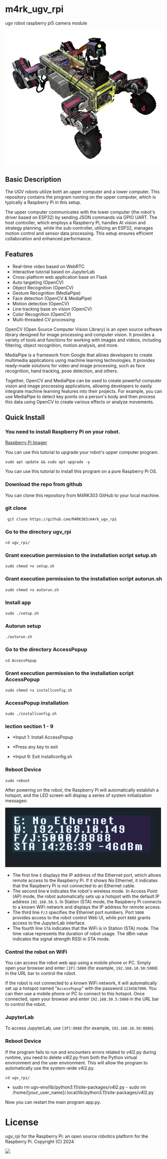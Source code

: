 # m4rk_ugv_rpi

ugv robot raspberry pi5 camera module

![](./media/m4rk_ugv_rpi_robot_1.png)

## Basic Description

The UGV robots utilize both an upper computer and a lower computer. This repository contains the program running on the upper computer, which is typically a Raspberry Pi in this setup.

The upper computer communicates with the lower computer (the robot's driver based on ESP32) by sending JSON commands via GPIO UART. The host controller, which employs a Raspberry Pi, handles AI vision and strategy planning, while the sub-controller, utilizing an ESP32, manages motion control and sensor data processing. This setup ensures efficient collaboration and enhanced performance.

## Features

- Real-time video based on WebRTC
- Interactive tutorial based on JupyterLab
- Cross-platform web application base on Flask
- Auto targeting (OpenCV)
- Object Recognition (OpenCV)
- Gesture Recognition (MediaPipe)
- Face detection (OpenCV & MediaPipe)
- Motion detection (OpenCV)
- Line tracking base on vision (OpenCV)
- Color Recognition (OpenCV)
- Multi-threaded CV processing

OpenCV (Open Source Computer Vision Library) is an open source software library designed for image processing and computer vision. It provides a variety of tools and functions for working with images and videos, including filtering, object recognition, motion analysis, and more.

MediaPipe is a framework from Google that allows developers to create multimedia applications using machine learning technologies. It provides ready-made solutions for video and image processing, such as face recognition, hand tracking, pose detection, and others.

Together, OpenCV and MediaPipe can be used to create powerful computer vision and image processing applications, allowing developers to easily integrate machine learning features into their projects. For example, you can use MediaPipe to detect key points on a person's body and then process this data using OpenCV to create various effects or analyze movements.

## Quick Install

### You need to install Raspberry Pi on your robot.

[Raspberry Pi Imager](https://www.raspberrypi.com/software/)

You can use this tutorial to upgrade your robot's upper computer program.

    sudo apt update && sudo apt upgrade -y

You can use this tutorial to install this program on a pure Raspberry Pi OS.

### Download the repo from github

You can clone this repository from M4RK303 GitHub to your local machine.

### git clone

     git clone https://github.com/M4RK303/m4rk_ugv_rpi

### Go to the directory ugv_rpi

    cd ugv_rpi/

### Grant execution permission to the installation script setup.sh

    sudo chmod +x setup.sh

### Grant execution permission to the installation script autorun.sh

    sudo chmod +x autorun.sh

### Install app

    sudo ./setup.sh

### Autorun setup

    ./autorun.sh

### Go to the directory AccessPopup

    cd AccessPopup

### Grant execution permission to the installation script AccessPopup

    sudo chmod +x installconfig.sh

### AccessPopup installation

    sudo ./installconfig.sh

### lection section 1 - 9

- \*Input 1: Install AccessPopup

- \*Press any key to exit

- \*Input 9: Exit installconfig.sh

### Reboot Device

    sudo reboot

After powering on the robot, the Raspberry Pi will automatically establish a hotspot, and the LED screen will display a series of system initialization messages:

![](./media/m4rk_ugv_robot-LED-screen.png)

- The first line `E` displays the IP address of the Ethernet port, which allows remote access to the Raspberry Pi. If it shows No Ethernet, it indicates that the Raspberry Pi is not connected to an Ethernet cable.
- The second line `W` indicates the robot's wireless mode. In Access Point (AP) mode, the robot automatically sets up a hotspot with the default IP address `192.168.50.5`. In Station (STA) mode, the Raspberry Pi connects to a known WiFi network and displays the IP address for remote access.
- The third line `F/J` specifies the Ethernet port numbers. Port `5000` provides access to the robot control Web UI, while port `8888` grants access to the JupyterLab interface.
- The fourth line `STA` indicates that the WiFi is in Station (STA) mode. The time value represents the duration of robot usage. The dBm value indicates the signal strength RSSI in STA mode.

### Control the robot on WiFi

You can access the robot web app using a mobile phone or PC. Simply open your browser and enter `[IP]:5000` (for example, `192.168.10.50:5000`) in the URL bar to control the robot.

If the robot is not connected to a known WiFi network, it will automatically set up a hotspot named "`AccessPopup`" with the password `1234567890`. You can then use a mobile phone or PC to connect to this hotspot. Once connected, open your browser and enter `192.168.50.5:5000` in the URL bar to control the robot.

### JupyterLab

To access JupyterLab, use `[IP]:8888` (for example, `192.168.10.50:8888`).

### Reboot Device

If the program fails to run and encounters errors related to v4l2.py during runtime, you need to delete v4l2.py from both the Python virtual environment and the user environment. This will allow the program to automatically use the system-wide v4l2.py.

    cd ugv_rpi/

- sudo rm ugv-env/lib/python3.11/site-packages/v4l2.py - sudo rm /home/[your_user_name]/.local/lib/python3.11/site-packages/v4l2.py

Now you can restart the main program app.py.

# License

ugv_rpi for the Raspberry Pi: an open source robotics platform for the Raspberry Pi. Copyright (C) 2024

![](./media/m4rk_ugv_rpi_robot_2.png)
